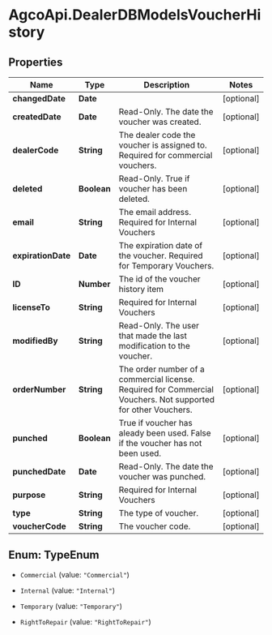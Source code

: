 # AgcoApi.DealerDBModelsVoucherHistory

## Properties

Name | Type | Description | Notes
------------ | ------------- | ------------- | -------------
**changedDate** | **Date** |  | [optional] 
**createdDate** | **Date** | Read-Only. The date the voucher was created. | [optional] 
**dealerCode** | **String** | The dealer code the voucher is assigned to.  Required for commercial vouchers. | [optional] 
**deleted** | **Boolean** | Read-Only. True if voucher has been deleted. | [optional] 
**email** | **String** | The email address. Required for Internal Vouchers | [optional] 
**expirationDate** | **Date** | The expiration date of the voucher. Required for Temporary Vouchers. | [optional] 
**ID** | **Number** | The id of the voucher history item | [optional] 
**licenseTo** | **String** | Required for Internal Vouchers | [optional] 
**modifiedBy** | **String** | Read-Only. The user that made the last modification to the voucher. | [optional] 
**orderNumber** | **String** | The order number of a commercial license. Required for Commercial Vouchers. Not supported for other Vouchers. | [optional] 
**punched** | **Boolean** | True if voucher has aleady been used.  False if the voucher has not been used. | [optional] 
**punchedDate** | **Date** | Read-Only. The date the voucher was punched. | [optional] 
**purpose** | **String** | Required for Internal Vouchers | [optional] 
**type** | **String** | The type of voucher. | [optional] 
**voucherCode** | **String** | The voucher code. | [optional] 



## Enum: TypeEnum


* `Commercial` (value: `"Commercial"`)

* `Internal` (value: `"Internal"`)

* `Temporary` (value: `"Temporary"`)

* `RightToRepair` (value: `"RightToRepair"`)





